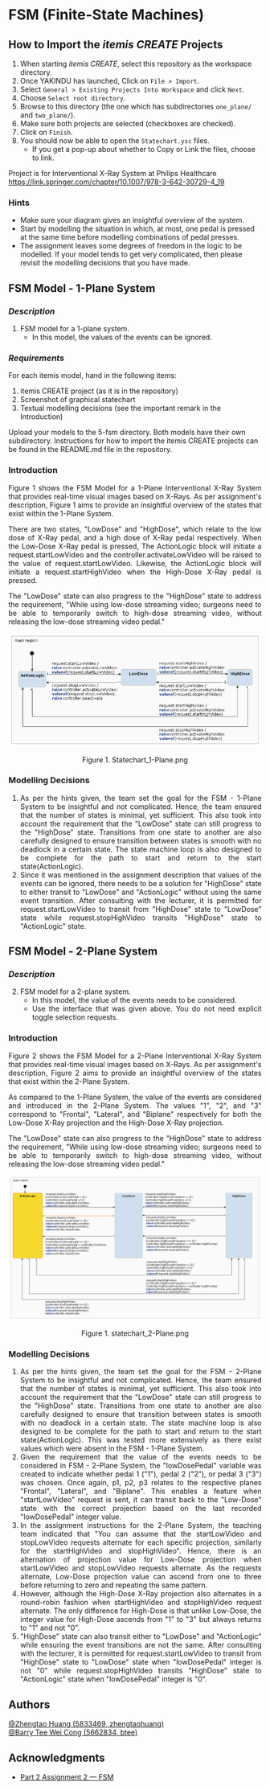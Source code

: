 # FSM (Finite-State Machines)

## How to Import the *itemis CREATE* Projects

1. When starting *itemis CREATE*, select this repository as the workspace directory.
2. Once YAKINDU has launched, Click on `File > Import`.
3. Select `General > Existing Projects Into Workspace` and click `Next`.
4. Choose `Select root directory`.
5. Browse to this directory (the one which has subdirectories `one_plane/` and `two_plane/`).
6. Make sure both projects are selected (checkboxes are checked).
7. Click on `Finish`.
8. You should now be able to open the `Statechart.ysc` files.
   - If you get a pop-up about whether to Copy or Link the files, choose to link.

Project is for Interventional X-Ray System at Philips Healthcare
https://link.springer.com/chapter/10.1007/978-3-642-30729-4_19

### Hints
- Make sure your diagram gives an insightful overview of the system.
- Start by modelling the situation in which, at most, one pedal is pressed at the same time before modelling combinations
of pedal presses.
- The assignment leaves some degrees of freedom in the logic to be modelled. If your model tends to get very complicated,
then please revisit the modelling decisions that you have made.

## FSM Model - 1-Plane System
### *Description*
1. FSM model for a 1-plane system.
   * In this model, the values of the events can be ignored.

### *Requirements*
For each itemis model, hand in the following items:
1. itemis CREATE project (as it is in the repository)
2. Screenshot of graphical statechart
3. Textual modelling decisions (see the important remark in the Introduction)

Upload your models to the 5-fsm directory. Both models have their own subdirectory. Instructions for how to import
the itemis CREATE projects can be found in the README.md file in the repository.

### Introduction
<div style='text-align: justify;'>
Figure 1 shows the FSM Model for a 1-Plane Interventional X-Ray System that provides real-time visual images based 
on X-Rays. As per assignment's description, Figure 1 aims to provide an insightful overview of the states that exist
within the 1-Plane System. 

There are two states, "LowDose" and "HighDose", which relate to the low dose of X-Ray pedal, and a high dose of X-Ray
pedal respectively. When the Low-Dose X-Ray pedal is pressed, The ActionLogic block will initiate a request.startLowVideo
and the controller.activateLowVideo will be raised to the value of request.startLowVideo. Likewise, the ActionLogic 
block will initiate a request.startHighVideo when the High-Dose X-Ray pedal is pressed.

The "LowDose" state can also progress to the "HighDose" state to address the requirement, "While using low-dose streaming
video; surgeons need to be able to temporarily switch to high-dose streaming video, without releasing the low-dose
streaming video pedal."

![statechart_1-Plane.png](statechart_1-Plane.png)
<p align="center">Figure 1. Statechart_1-Plane.png</p>

### Modelling Decisions

1. As per the hints given, the team set the goal for the FSM - 1-Plane System to be insightful and not complicated.
   Hence, the team ensured that the number of states is minimal, yet sufficient. This also took into account the
   requirement that the "LowDose" state can still progress to the "HighDose" state. Transitions from one state to another
   are also carefully designed to ensure transition between states is smooth with no deadlock in a certain state. The
   state machine loop is also designed to be complete for the path to start and return to the start state(ActionLogic).
2. Since it was mentioned in the assignment description that values of the events can be ignored, there needs to be a
   solution for "HighDose" state to either transit to "LowDose" and "ActionLogic" without using the same event transition.
   After consulting with the lecturer, it is permitted for request.startLowVideo to transit from "HighDose" state to
   "LowDose" state while request.stopHighVideo transits "HighDose" state to "ActionLogic" state.

## FSM Model - 2-Plane System
### *Description*
2. FSM model for a 2-plane system.
   * In this model, the value of the events needs to be considered.
   * Use the interface that was given above. You do not need explicit toggle selection requests.

### Introduction
Figure 2 shows the FSM Model for a 2-Plane Interventional X-Ray System that provides real-time visual images based
on X-Rays. As per assignment's description, Figure 2 aims to provide an insightful overview of the states that exist
within the 2-Plane System.

As compared to the 1-Plane System, the value of the events are considered and introduced in the 2-Plane System. The 
values "1", "2", and "3" correspond to "Frontal", "Lateral", and "Biplane" respectively for both the Low-Dose X-Ray
projection and the High-Dose X-Ray projection.

The "LowDose" state can also progress to the "HighDose" state to address the requirement, "While using low-dose streaming
video; surgeons need to be able to temporarily switch to high-dose streaming video, without releasing the low-dose
streaming video pedal."

![statechart_2-Plane.png](statechart_2-Plane.png)
<p align="center">Figure 1. statechart_2-Plane.png</p>

### Modelling Decisions

1. As per the hints given, the team set the goal for the FSM - 2-Plane System to be insightful and not complicated.
   Hence, the team ensured that the number of states is minimal, yet sufficient. This also took into account the
   requirement that the "LowDose" state can still progress to the "HighDose" state. Transitions from one state to another
   are also carefully designed to ensure that transition between states is smooth with no deadlock in a certain state. The
   state machine loop is also designed to be complete for the path to start and return to the start state(ActionLogic). 
   This was tested more extensively as there exist values which were absent in the FSM - 1-Plane System.
2. Given the requirement that the value of the events needs to be considered in FSM - 2-Plane System, the
   "lowDosePedal" variable was created to indicate whether pedal 1 ("1"), pedal 2 ("2"), or pedal 3 ("3") was 
   chosen. Once again, p1, p2, p3 relates to the respective planes "Frontal", "Lateral", and "Biplane". This enables a 
   feature when "startLowVideo" request is sent, it can transit back to the "Low-Dose" state with the correct projection
   based on the last recorded "lowDosePedal" integer value.
3. In the assignment instructions for the 2-Plane System, the teaching team indicated that "You can assume that the 
   startLowVideo and stopLowVideo requests alternate for each specific projection, similarly for the startHighVideo and 
   stopHighVideo". Hence, there is an alternation of projection value for Low-Dose projection when startLowVideo and
   stopLowVideo requests alternate. As the requests alternate, Low-Dose projection value can ascend from one to three 
   before returning to zero and repeating the same pattern. 
4. However, although the High-Dose X-Ray projection also alternates in a round-robin fashion when startHighVideo and 
   stopHighVideo request alternate. The only difference for High-Dose is that unlike Low-Dose, the integer value for 
   High-Dose ascends from "1" to "3" but always returns to "1" and not "0".
5. "HighDose" state can also transit either to "LowDose" and "ActionLogic" while ensuring the event transitions are not
   the same. After consulting with the lecturer, it is permitted for request.startLowVideo to transit from "HighDose"
   state to "LowDose" state when "lowDosePedal" integer is not "0" while request.stopHighVideo transits "HighDose" state
   to "ActionLogic" state when "lowDosePedal" integer is "0".

## Authors
[@Zhengtao Huang (5833469, zhengtaohuang)]()<br>
[@Barry Tee Wei Cong (5662834, btee)]()

## Acknowledgments
* [Part 2 Assignment 2 — FSM](https://cese.pages.ewi.tudelft.nl/software-systems/part-2/assignments/fsm.html)
</div>